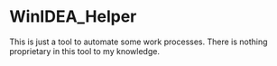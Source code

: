 # WinIDEA_Helper
This is just a tool to automate some work processes. There is nothing proprietary in this tool to my knowledge. 
